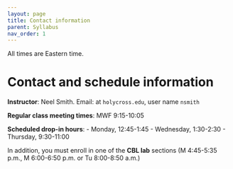 ```yaml
---
layout: page
title: Contact information
parent: Syllabus
nav_order: 1
---
```


All times are Eastern time.


# Contact and schedule information

**Instructor**: Neel Smith.  Email: at `holycross.edu`, user name `nsmith`


**Regular class meeting times**:   MWF 9:15-10:05

**Scheduled drop-in hours**: 
    - Monday, 12:45-1:45
    - Wednesday, 1:30-2:30
    - Thursday, 9:30-11:00


In addition, you must enroll in one of the **CBL lab** sections (M 4:45-5:35 p.m., M 6:00-6:50 p.m. or Tu 8:00-8:50 a.m.)